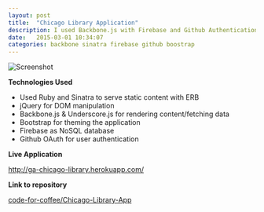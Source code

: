 ```yaml
---
layout: post
title:  "Chicago Library Application"
description: I used Backbone.js with Firebase and Github Authentication to create a check-in/out app for books.
date:   2015-03-01 10:34:07
categories: backbone sinatra firebase github boostrap
---
```


<img src="/img/libraryapp.png" alt="Screenshot">

**Technologies Used**

- Used Ruby and Sinatra to serve static content with ERB
- jQuery for DOM manipulation
- Backbone.js & Underscore.js for rendering content/fetching data
- Bootstrap for theming the application
- Firebase as NoSQL database
- Github OAuth for user authentication

**Live Application**

<a href="http://ga-chicago-library.herokuapp.com/" target="_blank">http://ga-chicago-library.herokuapp.com/</a>

**Link to repository**

<a href="https://github.com/code-for-coffee/Chicago-Library-App" target="_blank">code-for-coffee/Chicago-Library-App</a>
